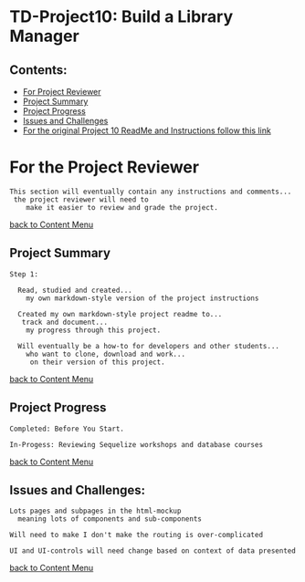 # TD-Project10: Build a Library Manager

## Contents:
  - [For Project Reviewer](#for-the-project-reviewer)
  - [Project Summary](#project-summary)
  - [Project Progress](#project-progress)
  - [Issues and Challenges](#issues-and-challenges)
  - [For the original Project 10 ReadMe and Instructions follow this link](https://github.com/pereznetworks/TD-Project10/tree/master/project-file-library-manager-v1)

# For the Project Reviewer

    This section will eventually contain any instructions and comments...
     the project reviewer will need to
        make it easier to review and grade the project.

  [back to Content Menu](#contents)

## Project Summary

    Step 1:

      Read, studied and created...
        my own markdown-style version of the project instructions

      Created my own markdown-style project readme to...
       track and document...
        my progress through this project.

      Will eventually be a how-to for developers and other students...
        who want to clone, download and work...
         on their version of this project.

  [back to Content Menu](#contents)

## Project Progress

    Completed: Before You Start.

    In-Progess: Reviewing Sequelize workshops and database courses

  [back to Content Menu](#contents)

## Issues and Challenges:

    Lots pages and subpages in the html-mockup
      meaning lots of components and sub-components

    Will need to make I don't make the routing is over-complicated

    UI and UI-controls will need change based on context of data presented

  [back to Content Menu](#contents)

